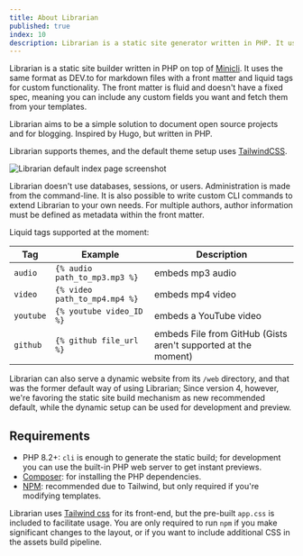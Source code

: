 ```yaml
---
title: About Librarian
published: true
index: 10
description: Librarian is a static site generator written in PHP. It uses the same format as DEV.to for markdown files with a front matter and liquid tags for custom functionality.
---
```


Librarian is a static site builder written in PHP on top of [Minicli](https://github.com/minicli/minicli). It uses the same format as DEV.to for markdown files with a front matter and liquid tags for custom functionality.
The front matter is fluid and doesn't have a fixed spec, meaning you can include any custom fields you want and fetch them from your templates.

Librarian aims to be a simple solution to document open source projects and for blogging. Inspired by Hugo, but written in PHP.

Librarian supports themes, and the default theme setup uses [TailwindCSS](https://tailwindcss.com/).

![Librarian default index page screenshot](https://librarianphp.dev/img/librarian_default_page.png)

Librarian doesn't use databases, sessions, or users. Administration is made from the command-line. It is also possible to write custom CLI commands to extend Librarian to your own needs.
For multiple authors, author information must be defined as metadata within the front matter.

Liquid tags supported at the moment:

| Tag | Example | Description |
|-----|---------|-------------|
| `audio` | `{% audio path_to_mp3.mp3 %}` | embeds mp3 audio |
| `video` | `{% video path_to_mp4.mp4 %}` | embeds mp4 video |
| `youtube` | `{% youtube video_ID %}` | embeds a YouTube video |
| `github` | `{% github file_url %}` | embeds File from GitHub (Gists aren't supported at the moment) |

Librarian can also serve a dynamic website from its `/web` directory, and that was the former default way of using Librarian; Since version 4, however, we're favoring the static site build mechanism as new recommended default, while the dynamic setup can be used for development and preview. 

## Requirements

- PHP 8.2+: `cli` is enough to generate the static build; for development you can use the built-in PHP web server to get instant previews.
- [Composer](https://getcomposer.org): for installing the PHP dependencies.
- [NPM](https://docs.npmjs.com/cli/v7): recommended due to Tailwind, but only required if you're modifying templates.

Librarian uses [Tailwind css](https://tailwindcss.com/docs) for its front-end, but the pre-built `app.css` is included to facilitate usage.
You are only required to run `npm` if you make significant changes to the layout, or if you want to include additional CSS in the assets build pipeline.


